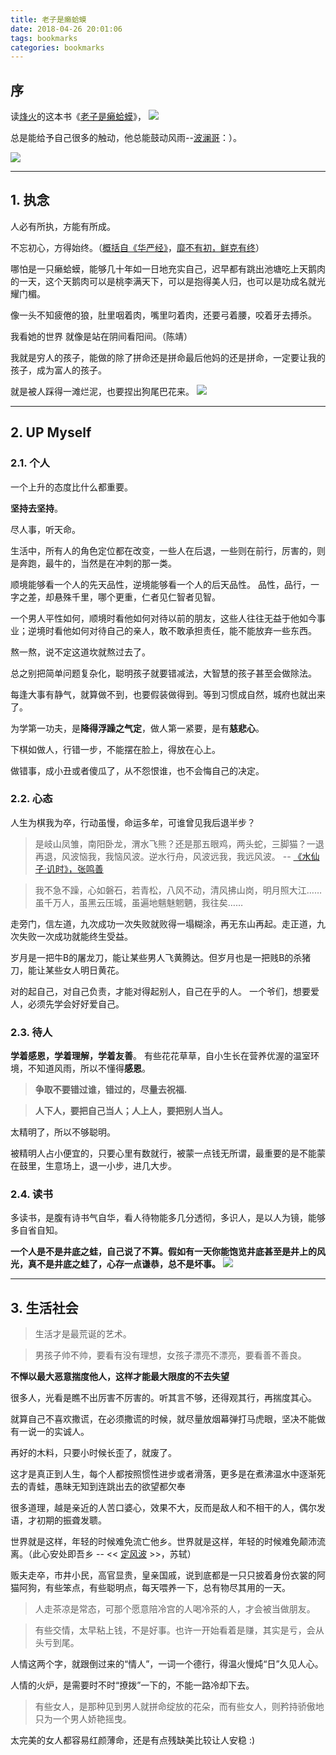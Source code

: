 ```yaml
---
title: 老子是癞蛤蟆
date: 2018-04-26 20:01:06
tags: bookmarks
categories: bookmarks
---
```


## 序
读[烽火](https://baike.baidu.com/item/%E7%83%BD%E7%81%AB%E6%88%8F%E8%AF%B8%E4%BE%AF/9127348?fr=aladdin)的这本书《[老子是癞蛤蟆](https://baike.baidu.com/item/%E8%80%81%E5%AD%90%E6%98%AF%E7%99%9E%E8%9B%A4%E8%9F%86/4871434?fr=aladdin)》，
![](https://gss1.bdstatic.com/-vo3dSag_xI4khGkpoWK1HF6hhy/baike/c0%3Dbaike92%2C5%2C5%2C92%2C30/sign=e306f7ec0c33874488c8272e3066b29c/b03533fa828ba61ebdf161934134970a304e596a.jpg)

总是能给予自己很多的触动，他总能鼓动风雨--[波澜哥](https://baike.baidu.com/item/%E6%B3%A2%E6%BE%9C%E5%93%A5)：）。

<!--more-->

![](https://gss1.bdstatic.com/-vo3dSag_xI4khGkpoWK1HF6hhy/baike/c0%3Dbaike80%2C5%2C5%2C80%2C26/sign=7a3962be72310a55d029d6a6d62c28cc/5243fbf2b21193133d7107fd6e380cd791238d49.jpg)

---

## 1. 执念

人必有所执，方能有所成。

不忘初心，方得始终。（[概括自《华严经》](https://baike.baidu.com/item/%E5%8D%8E%E4%B8%A5%E7%BB%8F/1930991?fr=aladdin)，[靡不有初，鲜克有终](https://baike.baidu.com/item/%E9%9D%A1%E4%B8%8D%E6%9C%89%E5%88%9D%EF%BC%8C%E9%B2%9C%E5%85%8B%E6%9C%89%E7%BB%88/4433245?fr=aladdin)）

哪怕是一只癞蛤蟆，能够几十年如一日地充实自己，迟早都有跳出池塘吃上天鹅肉的一天，这个天鹅肉可以是桃李满天下，可以是抱得美人归，也可以是功成名就光耀门楣。

像一头不知疲倦的狼，肚里咽着肉，嘴里叼着肉，还要弓着腰，咬着牙去搏杀。

我看她的世界 就像是站在阴间看阳间。（陈靖）

我就是穷人的孩子，能做的除了拼命还是拼命最后他妈的还是拼命，一定要让我的孩子，成为富人的孩子。

就是被人踩得一滩烂泥，也要捏出狗尾巴花来。
![](https://gss2.bdstatic.com/9fo3dSag_xI4khGkpoWK1HF6hhy/baike/c0%3Dbaike220%2C5%2C5%2C220%2C73/sign=bb3d0303d0a20cf4529df68d17602053/ae51f3deb48f8c54765141ab3a292df5e1fe7fb0.jpg)

---

## 2. UP Myself

### 2.1. 个人

一个上升的态度比什么都重要。 

**坚持去坚持**。

尽人事，听天命。

生活中，所有人的角色定位都在改变，一些人在后退，一些则在前行，厉害的，则是奔跑，最牛的，当然是在冲刺的那一类。

顺境能够看一个人的先天品性，逆境能够看一个人的后天品性。
品性，品行，一字之差，却悬殊千里，哪个更重，仁者见仁智者见智。

一个男人平性如何，顺境时看他如何对待以前的朋友，这些人往往无益于他如今事业；逆境时看他如何对待自己的亲人，敢不敢承担责任，能不能放弃一些东西。

熬一熬，说不定这道坎就熬过去了。

总之别把简单问题复杂化，聪明孩子就要错减法，大智慧的孩子甚至会做除法。

每逢大事有静气，就算做不到，也要假装做得到。等到习惯成自然，城府也就出来了。

为学第一功夫，是**降得浮躁之气定**，做人第一紧要，是有**慈悲心**。

下棋如做人，行错一步，不能摆在脸上，得放在心上。

做错事，成小丑或者傻瓜了，从不怨恨谁，也不会悔自己的决定。

### 2.2. 心态
人生为棋我为卒，行动虽慢，命运多牟，可谁曾见我后退半步？

>是岐山凤雏，南阳卧龙，渭水飞熊？还是那五眼鸡，两头蛇，三脚猫？一退再退，风波恼我，我恼风波。逆水行舟，风波远我，我远风波。 -- [《水仙子·讥时》，张鸣善](https://baike.baidu.com/item/%E6%B0%B4%E4%BB%99%E5%AD%90%C2%B7%E8%AE%A5%E6%97%B6/4075463?fr=aladdin)

>我不急不躁，心如磐石，若青松，八风不动，清风拂山岗，明月照大江……
虽千万人，虽黑云压城，虽遍地魑魅魍魉，我往矣…… 

走旁门，信左道，九次成功一次失败就败得一塌糊涂，再无东山再起。走正道，九次失败一次成功就能终生受益。

岁月是一把牛B的屠龙刀，能让某些男人飞黄腾达。但岁月也是一把贱B的杀猪刀，能让某些女人明日黄花。

对的起自己，对自己负责，才能对得起别人，自己在乎的人。
一个爷们，想要爱人，必须先学会好好爱自己。

### 2.3. 待人
**学着感恩，学着理解，学着友善**。
有些花花草草，自小生长在营养优渥的温室环境，不知道风雨，所以不懂得**感恩**。

>**争取不要错过谁，错过的，尽量去祝福.**

>**人下人，要把自己当人；人上人，要把别人当人。**

太精明了，所以不够聪明。

被精明人占小便宜的，只要心里有数就行，被蒙一点钱无所谓，最重要的是不能蒙在鼓里，生意场上，退一小步，进几大步。

### 2.4. 读书

多读书，是腹有诗书气自华，看人待物能多几分透彻，多识人，是以人为镜，能够多自省自知。

**一个人是不是井底之蛙，自己说了不算。假如有一天你能饱览井底甚至是井上的风光，真不是井底之蛙了，心存一点谦恭，总不是坏事。**
![](https://raw.githubusercontent.com/JShell07/jshell07.github.io/master/images/readbook.jpg)

---

## 3. 生活社会

>生活才是最荒诞的艺术。

>男孩子帅不帅，要看有没有理想，女孩子漂亮不漂亮，要看善不善良。

**不惮以最大恶意揣度他人，这样才能最大限度的不去失望**

很多人，光看是瞧不出厉害不厉害的。听其言不够，还得观其行，再揣度其心。

就算自己不喜欢撒谎，在必须撒谎的时候，就尽量放烟幕弹打马虎眼，坚决不能做有一说一的实诚人。

再好的木料，只要小时候长歪了，就废了。

这才是真正到人生，每个人都按照惯性进步或者滑落，更多是在煮沸温水中逐渐死去的青蛙，愚昧无知到连跳出去的欲望都欠奉

很多道理，越是亲近的人苦口婆心，效果不大，反而是敌人和不相干的人，偶尔发语，才初期的振聋发聩。

世界就是这样，年轻的时候难免流亡他乡。世界就是这样，年轻的时候难免颠沛流离。（此心安处即吾乡 -- << [定风波](https://baike.baidu.com/item/%E6%AD%A4%E5%BF%83%E5%AE%89%E5%A4%84%E6%98%AF%E5%90%BE%E4%B9%A1/19189793?fr=aladdin) >>，苏轼）

贩夫走卒，市井小民，高官显贵，皇亲国戚，说到底都是一只只披着身份衣裳的阿猫阿狗，有些笨点，有些聪明点，每天喂养一下，总有物尽其用的一天。

>人走茶凉是常态，可那个愿意陪冷宫的人喝冷茶的人，才会被当做朋友。

>有些交情，太早粘上钱，不是好事。也许一开始看着是赚，其实是亏，会从头亏到尾。

人情这两个字，就跟倒过来的“情人”，一词一个德行，得温火慢炖“日”久见人心。

人情的火炉，是需要时不时“撩拨”一下的，不能一路冷却下去。

>有些女人，是那种见到男人就拼命绽放的花朵，而有些女人，则矜持骄傲地只为一个男人娇艳摇曳。

太完美的女人都容易红颜薄命，还是有点残缺美比较让人安稳 :)
